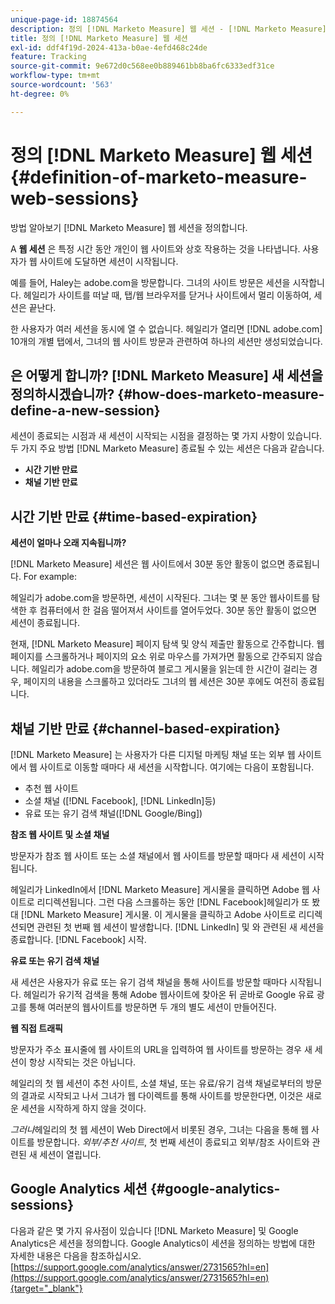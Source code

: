 ```yaml
---
unique-page-id: 18874564
description: 정의 [!DNL Marketo Measure] 웹 세션 - [!DNL Marketo Measure]
title: 정의 [!DNL Marketo Measure] 웹 세션
exl-id: ddf4f19d-2024-413a-b0ae-4efd468c24de
feature: Tracking
source-git-commit: 9e672d0c568ee0b889461bb8ba6fc6333edf31ce
workflow-type: tm+mt
source-wordcount: '563'
ht-degree: 0%

---
```


# 정의 [!DNL Marketo Measure] 웹 세션 {#definition-of-marketo-measure-web-sessions}

방법 알아보기 [!DNL Marketo Measure] 웹 세션을 정의합니다.

A **웹 세션** 은 특정 시간 동안 개인이 웹 사이트와 상호 작용하는 것을 나타냅니다. 사용자가 웹 사이트에 도달하면 세션이 시작됩니다.

예를 들어, Haley는 adobe.com을 방문합니다. 그녀의 사이트 방문은 세션을 시작합니다. 헤일리가 사이트를 떠날 때, 탭/웹 브라우저를 닫거나 사이트에서 멀리 이동하여, 세션은 끝난다.

한 사용자가 여러 세션을 동시에 열 수 없습니다. 헤일리가 열리면 [!DNL adobe.com] 10개의 개별 탭에서, 그녀의 웹 사이트 방문과 관련하여 하나의 세션만 생성되었습니다.

## 은 어떻게 합니까? [!DNL Marketo Measure] 새 세션을 정의하시겠습니까? {#how-does-marketo-measure-define-a-new-session}

세션이 종료되는 시점과 새 세션이 시작되는 시점을 결정하는 몇 가지 사항이 있습니다. 두 가지 주요 방법 [!DNL Marketo Measure] 종료될 수 있는 세션은 다음과 같습니다.

* **시간 기반 만료**
* **채널 기반 만료**

## 시간 기반 만료 {#time-based-expiration}

**세션이 얼마나 오래 지속됩니까?**

[!DNL Marketo Measure] 세션은 웹 사이트에서 30분 동안 활동이 없으면 종료됩니다. For example:

헤일리가 adobe.com을 방문하면, 세션이 시작된다. 그녀는 몇 분 동안 웹사이트를 탐색한 후 컴퓨터에서 한 걸음 떨어져서 사이트를 열어두었다. 30분 동안 활동이 없으면 세션이 종료됩니다.

현재, [!DNL Marketo Measure] 페이지 탐색 및 양식 제출만 활동으로 간주합니다. 웹 페이지를 스크롤하거나 페이지의 요소 위로 마우스를 가져가면 활동으로 간주되지 않습니다. 헤일리가 adobe.com을 방문하여 블로그 게시물을 읽는데 한 시간이 걸리는 경우, 페이지의 내용을 스크롤하고 있더라도 그녀의 웹 세션은 30분 후에도 여전히 종료됩니다.

## 채널 기반 만료 {#channel-based-expiration}

[!DNL Marketo Measure] 는 사용자가 다른 디지털 마케팅 채널 또는 외부 웹 사이트에서 웹 사이트로 이동할 때마다 새 세션을 시작합니다. 여기에는 다음이 포함됩니다.

* 추천 웹 사이트
* 소셜 채널 ([!DNL Facebook], [!DNL LinkedIn]등)
* 유료 또는 유기 검색 채널([!DNL Google/Bing])

**참조 웹 사이트 및 소셜 채널**

방문자가 참조 웹 사이트 또는 소셜 채널에서 웹 사이트를 방문할 때마다 새 세션이 시작됩니다.

헤일리가 LinkedIn에서 [!DNL Marketo Measure] 게시물을 클릭하면 Adobe 웹 사이트로 리디렉션됩니다. 그런 다음 스크롤하는 동안 [!DNL Facebook]헤일리가 또 봤대 [!DNL Marketo Measure] 게시물. 이 게시물을 클릭하고 Adobe 사이트로 리디렉션되면 관련된 첫 번째 웹 세션이 발생합니다. [!DNL LinkedIn] 및 와 관련된 새 세션을 종료합니다. [!DNL Facebook] 시작.

**유료 또는 유기 검색 채널**

새 세션은 사용자가 유료 또는 유기 검색 채널을 통해 사이트를 방문할 때마다 시작됩니다. 헤일리가 유기적 검색을 통해 Adobe 웹사이트에 찾아온 뒤 곧바로 Google 유료 광고를 통해 여러분의 웹사이트를 방문하면 두 개의 별도 세션이 만들어진다.

**웹 직접 트래픽**

방문자가 주소 표시줄에 웹 사이트의 URL을 입력하여 웹 사이트를 방문하는 경우 새 세션이 항상 시작되는 것은 아닙니다.

헤일리의 첫 웹 세션이 추천 사이트, 소셜 채널, 또는 유료/유기 검색 채널로부터의 방문의 결과로 시작되고 나서 그녀가 웹 다이렉트를 통해 사이트를 방문한다면, 이것은 새로운 세션을 시작하게 하지 않을 것이다.

_그러나_&#x200B;헤일리의 첫 웹 세션이 Web Direct에서 비롯된 경우, 그녀는 다음을 통해 웹 사이트를 방문합니다. _외부/추천 사이트_, 첫 번째 세션이 종료되고 외부/참조 사이트와 관련된 새 세션이 열립니다.

## Google Analytics 세션 {#google-analytics-sessions}

다음과 같은 몇 가지 유사점이 있습니다 [!DNL Marketo Measure] 및 Google Analytics은 세션을 정의합니다. Google Analytics이 세션을 정의하는 방법에 대한 자세한 내용은 다음을 참조하십시오. [https://support.google.com/analytics/answer/2731565?hl=en](https://support.google.com/analytics/answer/2731565?hl=en){target="_blank"}
